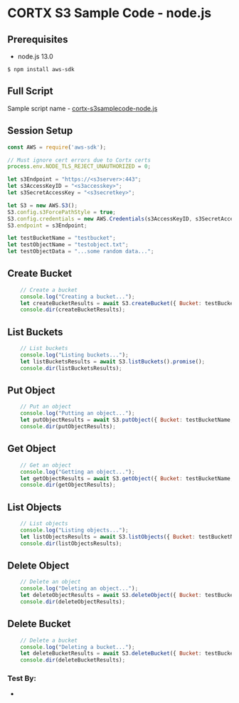 CORTX S3 Sample Code - node.js
==============================

Prerequisites
---------------------
* node.js 13.0
```
$ npm install aws-sdk
```

Full Script
---------------------
Sample script name - [cortx-s3samplecode-node.js](cortx-s3samplecode-node.js)

Session  Setup
---------------------
```javascript
const AWS = require('aws-sdk');

// Must ignore cert errors due to Cortx certs
process.env.NODE_TLS_REJECT_UNAUTHORIZED = 0;

let s3Endpoint = "https://<s3server>:443";
let s3AccessKeyID = "<s3accesskey>";
let s3SecretAccessKey = "<s3secretkey>";

let S3 = new AWS.S3();
S3.config.s3ForcePathStyle = true;
S3.config.credentials = new AWS.Credentials(s3AccessKeyID, s3SecretAccessKey);
S3.endpoint = s3Endpoint;

let testBucketName = "testbucket";
let testObjectName = "testobject.txt";
let testObjectData = "...some random data...";
```

Create Bucket
---------------------
```javascript
    // Create a bucket
    console.log("Creating a bucket...");
    let createBucketResults = await S3.createBucket({ Bucket: testBucketName }).promise();
    console.dir(createBucketResults);
```

List Buckets
---------------------
```javascript
    // List buckets
    console.log("Listing buckets...");
    let listBucketsResults = await S3.listBuckets().promise();
    console.dir(listBucketsResults);
```

Put Object
---------------------
```javascript
    // Put an object
    console.log("Putting an object...");
    let putObjectResults = await S3.putObject({ Bucket: testBucketName, Key: testObjectName, Body: testObjectData }).promise();
    console.dir(putObjectResults);
```

Get Object
---------------------
```javascript
    // Get an object
    console.log("Getting an object...");
    let getObjectResults = await S3.getObject({ Bucket: testBucketName, Key: testObjectName }).promise();
    console.dir(getObjectResults);
```

List Objects
---------------------
```javascript
    // List objects
    console.log("Listing objects...");
    let listObjectsResults = await S3.listObjects({ Bucket: testBucketName }).promise();
    console.dir(listObjectsResults);
```

Delete Object
---------------------
```javascript
    // Delete an object
    console.log("Deleting an object...");
    let deleteObjectResults = await S3.deleteObject({ Bucket: testBucketName, Key: testObjectName }).promise();
    console.dir(deleteObjectResults);
```

Delete Bucket
---------------------
```javascript
    // Delete a bucket
    console.log("Deleting a bucket...");
    let deleteBucketResults = await S3.deleteBucket({ Bucket: testBucketName }).promise();
    console.dir(deleteBucketResults);
```

### Test By:
* 
